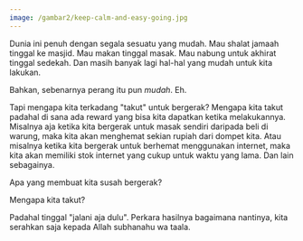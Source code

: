 ```yaml
---
image: /gambar2/keep-calm-and-easy-going.jpg
---
```


Dunia ini penuh dengan segala sesuatu yang mudah. Mau shalat jamaah tinggal ke masjid. Mau makan tinggal masak. Mau nabung untuk akhirat tinggal sedekah. Dan masih banyak lagi hal-hal yang mudah untuk kita lakukan.

Bahkan, sebenarnya perang itu pun _mudah_. Eh.

Tapi mengapa kita terkadang "takut" untuk bergerak? Mengapa kita takut padahal di sana ada reward yang bisa kita dapatkan ketika melakukannya. Misalnya aja ketika kita bergerak untuk masak sendiri daripada beli di warung, maka kita akan menghemat sekian rupiah dari dompet kita. Atau misalnya ketika kita bergerak untuk berhemat menggunakan internet, maka kita akan memiliki stok internet yang cukup untuk waktu yang lama. Dan lain sebagainya.

Apa yang membuat kita susah bergerak?

Mengapa kita takut?

Padahal tinggal "jalani aja dulu". Perkara hasilnya bagaimana nantinya, kita serahkan saja kepada Allah subhanahu wa taala.
